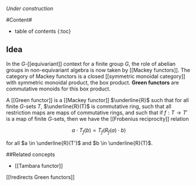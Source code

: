 _Under construction_

#Content#
* table of contents
{:toc}


## Idea

In the $G$-[[equivariant]] context for a finite group $G$, the role of abelian groups in non-equivariant algebra is now taken by [[Mackey functors]]. The category of Mackey functors is a closed [[symmetric monoidal category]] with symmetric monoidal product, the box product. **Green functors** are commutative monoids for this box product.

A [[Green functor]] is a [[Mackey functor]] $\underline{R}$ such that for all finite $G$-sets $T$, $\underline{R}(T)$ is commutative ring, such that all restriction maps are maps of commutative rings, and such that if $f: T\to T'$ is a map of finite $G$-sets, then we have the [[Frobenius reciprocity]] relation 

$$
a \cdot T_f(b) = T_f(R_f(a) \cdot b)
$$

for all $a \in \underline{R}(T')$ and $b \in \underline{R}(T)$.

##Related concepts

* [[Tambara functor]]

[[!redirects Green functors]]